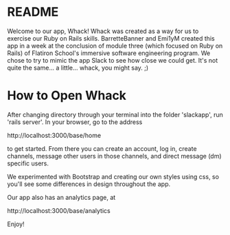 # README

Welcome to our app, Whack! Whack was created as a way for us to exercise our Ruby on Rails skills. BarretteBanner and Emi1yM created this app in a week at the conclusion of module three (which focused on Ruby on Rails) of Flatiron School's immersive software engineering program. We chose to try to mimic the app Slack to see how close we could get. It's not quite the same... a little... whack, you might say. ;)

# How to Open Whack
After changing directory through your terminal into the folder 'slackapp', run 'rails server'. In your browser, go to the address 

http://localhost:3000/base/home

to get started. From there you can create an account, log in, create channels, message other users in those channels, and direct message (dm) specific users.

We experimented with Bootstrap and creating our own styles using css, so you'll see some differences in design throughout the app.

Our app also has an analytics page, at 

http://localhost:3000/base/analytics

Enjoy!